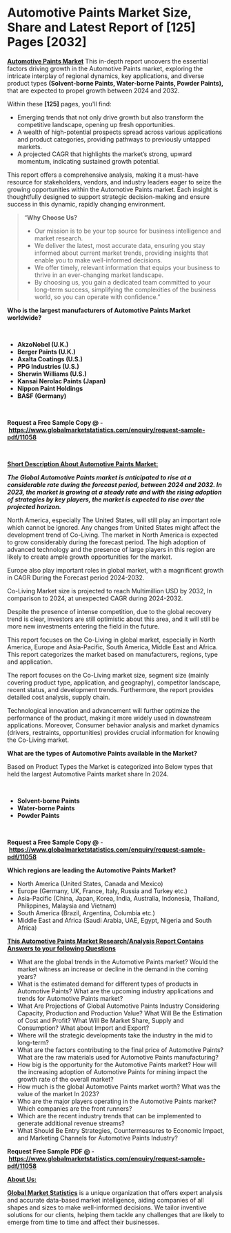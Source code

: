 <h1>Automotive Paints Market Size, Share and Latest Report of [125] Pages [2032]</h1>
<p><a href="https://www.globalmarketstatistics.com/market-reports/automotive-paints-market-11058"><strong>Automotive Paints Market</strong></a> This in-depth report uncovers the essential factors driving growth in the Automotive Paints market, exploring the intricate interplay of regional dynamics, key applications, and diverse product types <strong>(Solvent-borne Paints, Water-borne Paints, Powder Paints),</strong> that are expected to propel growth between 2024 and 2032.</p>
<p>Within these <strong>[125]</strong> pages, you'll find:</p>
<ul>
<li>Emerging trends that not only drive growth but also transform the competitive landscape, opening up fresh opportunities.</li>
<li>A wealth of high-potential prospects spread across various applications and product categories, providing pathways to previously untapped markets.</li>
<li>A projected CAGR that highlights the market&rsquo;s strong, upward momentum, indicating sustained growth potential.</li>
</ul>
<p>This report offers a comprehensive analysis, making it a must-have resource for stakeholders, vendors, and industry leaders eager to seize the growing opportunities within the Automotive Paints market. Each insight is thoughtfully designed to support strategic decision-making and ensure success in this dynamic, rapidly changing environment.</p>
<blockquote class="">
<p>&ldquo;<strong>Why Choose Us? </strong></p>
<ul>
<li>Our mission is to be your top source for business intelligence and market research.</li>
<li>We deliver the latest, most accurate data, ensuring you stay informed about current market trends, providing insights that enable you to make well-informed decisions.</li>
<li>We offer timely, relevant information that equips your business to thrive in an ever-changing market landscape.</li>
<li>By choosing us, you gain a dedicated team committed to your long-term success, simplifying the complexities of the business world, so you can operate with confidence.&rdquo;</li>
</ul>
</blockquote>
<p><strong>Who is the largest manufacturers of Automotive Paints Market worldwide?</strong></p>
<p>&nbsp;</p>
<ul>
<li><strong>AkzoNobel (U.K.)</strong></li>
<li><strong>Berger Paints (U.K.)</strong></li>
<li><strong>Axalta Coatings (U.S.)</strong></li>
<li><strong>PPG Industries (U.S.)</strong></li>
<li><strong>Sherwin Williams (U.S.)</strong></li>
<li><strong>Kansai Nerolac Paints (Japan)</strong></li>
<li><strong>Nippon Paint Holdings</strong></li>
<li><strong>BASF (Germany)</strong></li>
</ul>
<p>&nbsp;</p>
<p><strong>Request a Free Sample Copy @ -&nbsp;</strong><a href="https://www.globalmarketstatistics.com/enquiry/request-sample-pdf/11058"><strong>https://www.globalmarketstatistics.com/enquiry/request-sample-pdf/11058</strong></a></p>
<p>&nbsp;</p>
<p><strong><u>Short Description About Automotive Paints Market:</u></strong></p>
<p><strong><em>The Global Automotive Paints market is anticipated to rise at a considerable rate during the forecast period, between 2024 and 2032. In 2023, the market is growing at a steady rate and with the rising adoption of strategies by key players, the market is expected to rise over the projected horizon.</em></strong></p>
<p>North America, especially The United States, will still play an important role which cannot be ignored. Any changes from United States might affect the development trend of Co-Living. The market in North America is expected to grow considerably during the forecast period. The high adoption of advanced technology and the presence of large players in this region are likely to create ample growth opportunities for the market.</p>
<p>Europe also play important roles in global market, with a magnificent growth in CAGR During the Forecast period 2024-2032.</p>
<p>Co-Living Market size is projected to reach Multimillion USD by 2032, In comparison to 2024, at unexpected CAGR during 2024-2032.</p>
<p>Despite the presence of intense competition, due to the global recovery trend is clear, investors are still optimistic about this area, and it will still be more new investments entering the field in the future.</p>
<p>This report focuses on the Co-Living in global market, especially in North America, Europe and Asia-Pacific, South America, Middle East and Africa. This report categorizes the market based on manufacturers, regions, type and application.</p>
<p>The report focuses on the Co-Living market size, segment size (mainly covering product type, application, and geography), competitor landscape, recent status, and development trends. Furthermore, the report provides detailed cost analysis, supply chain.</p>
<p>Technological innovation and advancement will further optimize the performance of the product, making it more widely used in downstream applications. Moreover, Consumer behavior analysis and market dynamics (drivers, restraints, opportunities) provides crucial information for knowing the Co-Living market.</p>
<p><strong>What are the types of Automotive Paints available in the Market?</strong></p>
<p>Based on Product Types the Market is categorized into Below types that held the largest Automotive Paints market share In 2024.</p>
<p>&nbsp;</p>
<ul>
<li><strong>Solvent-borne Paints</strong></li>
<li><strong>Water-borne Paints</strong></li>
<li><strong>Powder Paints</strong></li>
</ul>
<p>&nbsp;</p>
<p><strong>Request a Free Sample Copy @</strong>&nbsp;-&nbsp;<a href="https://www.globalmarketstatistics.com/enquiry/request-sample-pdf/11058"><strong>https://www.globalmarketstatistics.com/enquiry/request-sample-pdf/11058</strong></a></p>
<p><strong>Which regions are leading the Automotive Paints Market?</strong></p>
<ul>
<li>North America (United States, Canada and Mexico)</li>
<li>Europe (Germany, UK, France, Italy, Russia and Turkey etc.)</li>
<li>Asia-Pacific (China, Japan, Korea, India, Australia, Indonesia, Thailand, Philippines, Malaysia and Vietnam)</li>
<li>South America (Brazil, Argentina, Columbia etc.)</li>
<li>Middle East and Africa (Saudi Arabia, UAE, Egypt, Nigeria and South Africa)</li>
</ul>
<p><strong><u>This Automotive Paints Market Research/Analysis Report Contains Answers to your following Questions</u></strong></p>
<ul>
<li>What are the global trends in the Automotive Paints market? Would the market witness an increase or decline in the demand in the coming years?</li>
<li>What is the estimated demand for different types of products in Automotive Paints? What are the upcoming industry applications and trends for Automotive Paints market?</li>
<li>What Are Projections of Global Automotive Paints Industry Considering Capacity, Production and Production Value? What Will Be the Estimation of Cost and Profit? What Will Be Market Share, Supply and Consumption? What about Import and Export?</li>
<li>Where will the strategic developments take the industry in the mid to long-term?</li>
<li>What are the factors contributing to the final price of Automotive Paints? What are the raw materials used for Automotive Paints manufacturing?</li>
<li>How big is the opportunity for the Automotive Paints market? How will the increasing adoption of Automotive Paints for mining impact the growth rate of the overall market?</li>
<li>How much is the global Automotive Paints market worth? What was the value of the market In 2023?</li>
<li>Who are the major players operating in the Automotive Paints market? Which companies are the front runners?</li>
<li>Which are the recent industry trends that can be implemented to generate additional revenue streams?</li>
<li>What Should Be Entry Strategies, Countermeasures to Economic Impact, and Marketing Channels for Automotive Paints Industry?</li>
</ul>
<p><strong>Request Free Sample PDF @ -&nbsp;</strong><a href="https://www.globalmarketstatistics.com/enquiry/request-sample-pdf/11058"><strong>https://www.globalmarketstatistics.com/enquiry/request-sample-pdf/11058</strong></a></p>
<p><strong><u>About Us:</u></strong></p>
<p><a href="https://www.globalmarketstatistics.com/"><strong>Global Market Statistics</strong></a>&nbsp;is a unique organization that offers expert analysis and accurate data-based market intelligence, aiding companies of all shapes and sizes to make well-informed decisions. We tailor inventive solutions for our clients, helping them tackle any challenges that are likely to emerge from time to time and affect their businesses.</p>